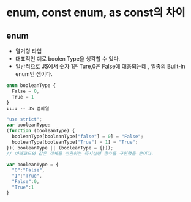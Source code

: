 # enum, const enum, as const의 차이

## enum 
+ 열거형 타입
+ 대표적인 예로 boolen Type을 생각할 수 있다.
+ 일반적으로 JS에서 숫자 1은 Ture,0은 False에 대응되는데 , 일종의 Built-in enum인 셈이다.
```js
enum booleanType {
  False = 0,
  True = 1
}
↓↓↓↓ -- JS 컴파일

"use strict";
var booleanType;
(function (booleanType) {
  booleanType[booleanType["false"] = 0] = "False";
  booleanType[booleanType["True"] = 1] = "True";
})( booleanType || (booleanType = {}));
// 아래코드와 같은 객체를 반환하는 즉시실행 함수를 구현했을 뿐이다.

var booleanType = {
  "0":"False",
  "1":"True",
  "False":0,
  "True":1
}
```
